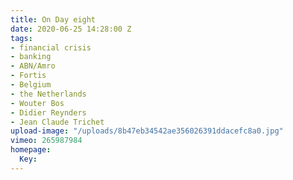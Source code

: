 ```yaml
---
title: On Day eight
date: 2020-06-25 14:28:00 Z
tags:
- financial crisis
- banking
- ABN/Amro
- Fortis
- Belgium
- the Netherlands
- Wouter Bos
- Didier Reynders
- Jean Claude Trichet
upload-image: "/uploads/8b47eb34542ae356026391ddacefc8a0.jpg"
vimeo: 265987984
homepage:
  Key: 
---
```


